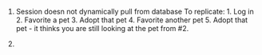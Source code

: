 1. Session doesn not dynamically pull from database 
	To replicate:
		1. Log in
		2. Favorite a pet
		3. Adopt that pet
		4. Favorite another pet
		5. Adopt that pet - it thinks you are still looking at the pet from #2.

2. 